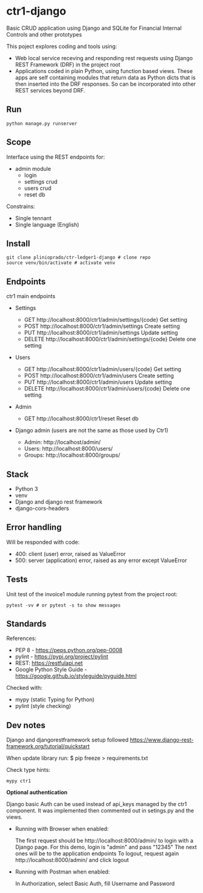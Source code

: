 # ctr1-django

Basic CRUD application using Django and SQLite for Financial Internal Controls and other prototypes

This poject explores coding and tools using:

* Web local service receving and responding rest requests using Django REST Framework (DRF) in the project root
* Applications coded in plain Python, using function based views. These apps are self containing modules that return data as Python dicts that is then inserted into the DRF responses. So can be incorporated into other REST services beyond DRF.

## Run

```shell
python manage.py runserver
```

## Scope

Interface using the REST endpoints for:

* admin module
  * login
  * settings crud
  * users crud
  * reset db

Constrains:

* Single tennant
* Single language (English)

## Install

```shell
git clone plinioprado/ctr-ledger1-django # clone repo
source venv/bin/activate # activate venv
```

## Endpoints

ctr1 main endpoints

* Settings

  * GET    http://localhost:8000/ctr1/admin/settings/{code}   Get setting
  * POST   http://localhost:8000/ctr1/admin/settings        Create setting
  * PUT    http://localhost:8000/ctr1/admin/settings        Update setting
  * DELETE http://localhost:8000/ctr1/admin/settings/{code}   Delete one setting

* Users

  * GET    http://localhost:8000/ctr1/admin/users/{code}   Get setting
  * POST   http://localhost:8000/ctr1/admin/users        Create setting
  * PUT    http://localhost:8000/ctr1/admin/users        Update setting
  * DELETE http://localhost:8000/ctr1/admin/users/{code}   Delete one setting

* Admin

  * GET    http://localhost:8000/ctr1/reset   Reset db

* Django admin (users are not the same as those used by Ctr1)

  * Admin: http://localhost/admin/
  * Users: http://localhost:8000/users/
  * Groups: http://localhost:8000/groups/

## Stack

* Python 3
* venv
* Django and django rest framework
* django-cors-headers

## Error handling

Will be responded with code:

* 400: client (user) error, raised as ValueError
* 500: server (application) error, raised as any error except ValueError

## Tests

Unit test of the invoice1 module running pytest from the project root:

```shell
pytest -vv # or pytest -s to show messages
```

## Standards

References:

* PEP 8 - https://peps.python.org/pep-0008
* pylint - https://pypi.org/project/pylint
* REST: https://restfulapi.net
* Google Python Style Guide - https://google.github.io/styleguide/pyguide.html

Checked with:

* mypy (static Typing for Python)
* pylint (style checking)

## Dev notes

Django and djangorestframework setup followed https://www.django-rest-framework.org/tutorial/quickstart

When update library run: $ pip freeze > requirements.txt

Check type hints:

```shell
mypy ctr1
```

**Optional authentication**

Django basic Auth can be used instead of api_keys managed by the ctr1 component. It was implemented then commented out in setings.py and the views.

* Running with Browser when enabled:

    The first request should be http://localhost:8000/admin/ to login with a Django page.
        For this demo, login is "admin" and pass "12345"
    The next ones will be to the application endpoints
    To logout, request again http://localhost:8000/admin/ and click logout

* Running with Postman when enabled:

    In Authorization, select Basic Auth, fill Username and Password
